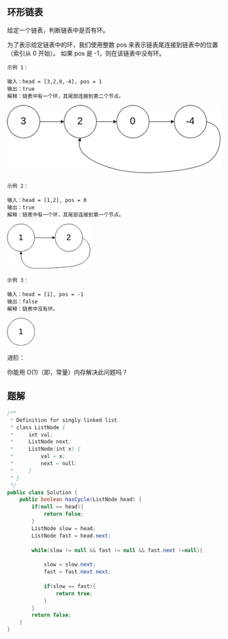 
## 环形链表

给定一个链表，判断链表中是否有环。

为了表示给定链表中的环，我们使用整数 pos 来表示链表尾连接到链表中的位置（索引从 0 开始）。 如果 pos 是 -1，则在该链表中没有环。

```
示例 1：

输入：head = [3,2,0,-4], pos = 1
输出：true
解释：链表中有一个环，其尾部连接到第二个节点。
```

![](images/141-1.png)

```
示例 2：

输入：head = [1,2], pos = 0
输出：true
解释：链表中有一个环，其尾部连接到第一个节点。
```

![](images/141-2.png)

```
示例 3：

输入：head = [1], pos = -1
输出：false
解释：链表中没有环。
```

![](images/141-3.png)
 

进阶：

你能用 O(1)（即，常量）内存解决此问题吗？

## 题解

```java
/**
 * Definition for singly-linked list.
 * class ListNode {
 *     int val;
 *     ListNode next;
 *     ListNode(int x) {
 *         val = x;
 *         next = null;
 *     }
 * }
 */
public class Solution {
    public boolean hasCycle(ListNode head) {
        if(null == head){
            return false;
        }
        ListNode slow = head;
        ListNode fast = head.next;

        while(slow != null && fast != null && fast.next !=null){

            slow = slow.next;
            fast = fast.next.next;

            if(slow == fast){
                return true;
            }
        }
        return false;
    }
}
```
